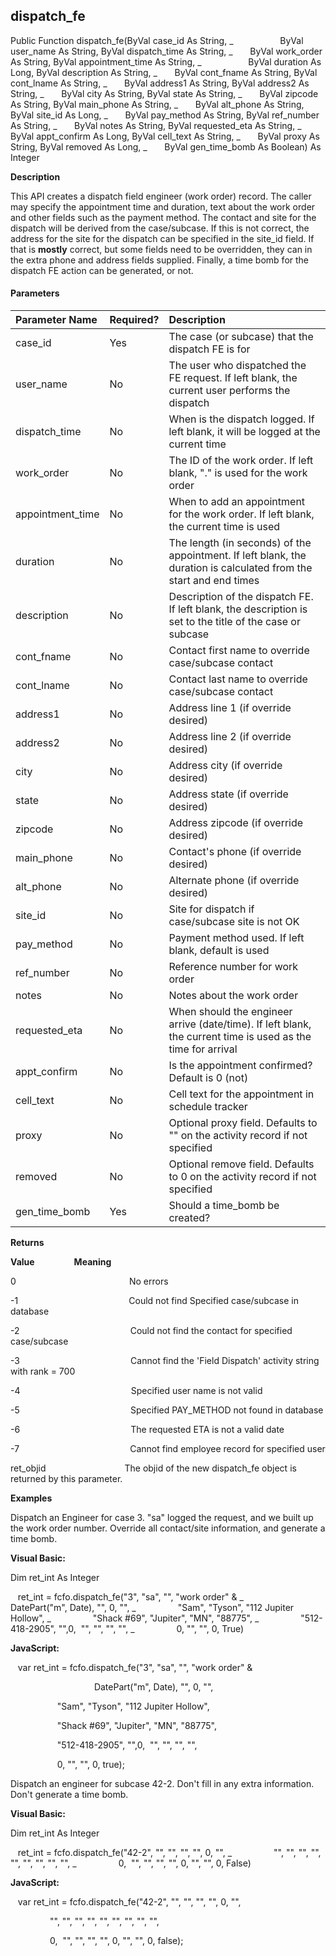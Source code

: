 dispatch_fe
-----------

Public Function dispatch_fe(ByVal case_id As String, _
                  ByVal user_name As String, ByVal dispatch_time As String, _
      ByVal work_order As String, ByVal appointment_time As String, _
                  ByVal duration As Long, ByVal description As String, _
      ByVal cont_fname As String, ByVal cont_lname As String, _
      ByVal address1 As String, ByVal address2 As String, _
      ByVal city As String, ByVal state As String, _
      ByVal zipcode As String, ByVal main_phone As String, _
      ByVal alt_phone As String, ByVal site_id As Long, _
      ByVal pay_method As String, ByVal ref_number As String, _
      ByVal notes As String, ByVal requested_eta As String, _
      ByVal appt_confirm As Long, ByVal cell_text As String, _
      ByVal proxy As String, ByVal removed As Long, _
      ByVal gen_time_bomb As Boolean) As Integer

**Description**

This API creates a dispatch field engineer (work order) record. The caller may specify the appointment time and duration, text about the work order and other fields such as the payment method. The contact and site for the dispatch will be derived from the case/subcase. If this is not correct, the address for the site for the dispatch can be specified in the site_id field. If that is **mostly** correct, but some fields need to be overridden, they can in the extra phone and address fields supplied. Finally, a time bomb for the dispatch FE action can be generated, or not.

#### Parameters

| Parameter Name | Required? | Description |
|:--- |:--- |:--- |
| case_id | Yes | The case (or subcase) that the dispatch FE is for |
| user_name | No | The user who dispatched the FE request. If left blank, the current user performs the dispatch |
| dispatch_time | No | When is the dispatch logged. If left blank, it will be logged at the current time |
| work_order | No | The ID of the work order. If left blank, "." is used for the work order |
| appointment_time | No | When to add an appointment for the work order. If left blank, the current time is used |
| duration | No | The length (in seconds) of the appointment. If left blank, the duration is calculated from the start and end times |
| description | No | Description of the dispatch FE. If left blank, the description is set to the title of the case or subcase |
| cont_fname | No | Contact first name to override case/subcase contact |
| cont_lname | No | Contact last name to override case/subcase contact |
| address1 | No | Address line 1 (if override desired) |
| address2 | No | Address line 2 (if override desired) |
| city | No | Address city (if override desired) |
| state | No | Address state (if override desired) |
| zipcode | No | Address zipcode (if override desired) |
| main_phone | No | Contact's phone (if override desired) |
| alt_phone | No | Alternate phone (if override desired) |
| site_id | No | Site for dispatch if case/subcase site is not OK |
| pay_method | No | Payment method used. If left blank, default is used |
| ref_number | No | Reference number for work order |
| notes | No | Notes about the work order |
| requested_eta | No | When should the engineer arrive (date/time). If left blank, the current time is used as the time for arrival |
| appt_confirm | No | Is the appointment confirmed? Default is 0 (not) |
| cell_text | No | Cell text for the appointment in schedule tracker |
| proxy | No | Optional proxy field. Defaults to "" on the activity record if not specified |
| removed | No | Optional remove field. Defaults to 0 on the activity record if not specified |
| gen_time_bomb | Yes | Should a time_bomb be created? |

**Returns**

**Value**                **Meaning**

0                                              No errors

-1                                             Could not find Specified case/subcase in database

-2                                             Could not find the contact for specified case/subcase

-3                                             Cannot find the 'Field Dispatch' activity string with rank = 700

-4                                             Specified user name is not valid

-5                                             Specified PAY_METHOD not found in database

-6                                             The requested ETA is not a valid date

-7                                             Cannot find employee record for specified user

ret_objid                                The objid of the new dispatch_fe object is returned by this parameter.

**Examples**

 Dispatch an Engineer for case 3. "sa" logged the request, and we built up the work order number. Override all contact/site information, and generate a time bomb.

**Visual Basic:**

Dim ret_int As Integer

   ret_int = fcfo.dispatch_fe("3", "sa", "", "work order" & _
                               DatePart("m", Date), "", 0, "", _
                "Sam", "Tyson", "112 Jupiter Hollow", _
                "Shack #69", "Jupiter", "MN", "88775", _
                "512-418-2905", "",0,  "", "", "", "", _
                0, "", "", 0, True)

**JavaScript:**

   var ret_int = fcfo.dispatch_fe("3", "sa", "", "work order" &

                                  DatePart("m", Date), "", 0, "",

                   "Sam", "Tyson", "112 Jupiter Hollow",

                   "Shack #69", "Jupiter", "MN", "88775",

                   "512-418-2905", "",0,  "", "", "", "",

                   0, "", "", 0, true);

 Dispatch an engineer for subcase 42-2. Don't fill in any extra information. Don't generate a time bomb.

**Visual Basic:**

Dim ret_int As Integer

   ret_int = fcfo.dispatch_fe("42-2", "", "", "", "", 0, "", _
                "", "", "", "", "", "", "", "", "", _
                0,  "", "", "", "", 0, "", "", 0, False)

**JavaScript:**

   var ret_int = fcfo.dispatch_fe("42-2", "", "", "", "", 0, "",

                "", "", "", "", "", "", "", "", "",

                0,  "", "", "", "", 0, "", "", 0, false);